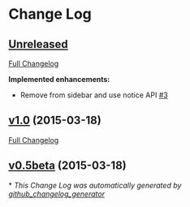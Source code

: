 # Change Log

## [Unreleased](https://github.com/Skeyelab/notifications-app/tree/HEAD)

[Full Changelog](https://github.com/Skeyelab/notifications-app/compare/v1.0...HEAD)

**Implemented enhancements:**

- Remove from sidebar and use notice API [\#3](https://github.com/Skeyelab/notifications-app/issues/3)

## [v1.0](https://github.com/Skeyelab/notifications-app/tree/v1.0) (2015-03-18)

[Full Changelog](https://github.com/Skeyelab/notifications-app/compare/v0.5beta...v1.0)

## [v0.5beta](https://github.com/Skeyelab/notifications-app/tree/v0.5beta) (2015-03-18)



\* *This Change Log was automatically generated by [github_changelog_generator](https://github.com/skywinder/Github-Changelog-Generator)*